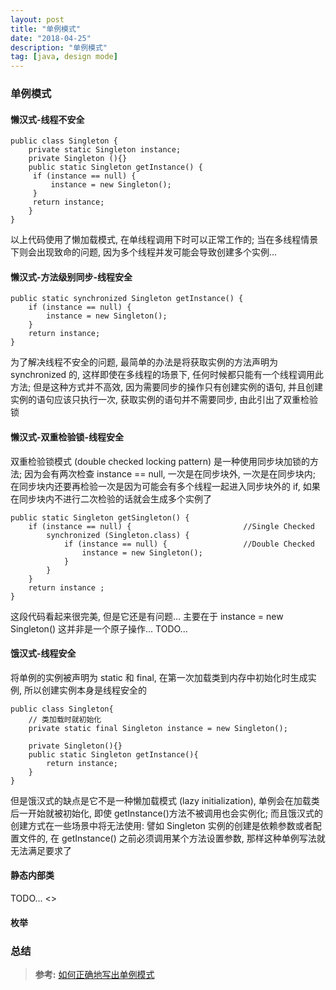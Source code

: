 ```yaml
---
layout: post
title: "单例模式"
date: "2018-04-25"
description: "单例模式"
tag: [java, design mode]
---
```


### 单例模式

#### 懒汉式-线程不安全
```
public class Singleton {
    private static Singleton instance;
    private Singleton (){}
    public static Singleton getInstance() {
     if (instance == null) {
         instance = new Singleton();
     }
     return instance;
    }
}
```
以上代码使用了懒加载模式, 在单线程调用下时可以正常工作的; 当在多线程情景下则会出现致命的问题, 因为多个线程并发可能会导致创建多个实例...

#### 懒汉式-方法级别同步-线程安全
```
public static synchronized Singleton getInstance() {
    if (instance == null) {
        instance = new Singleton();
    }
    return instance;
}
```
为了解决线程不安全的问题, 最简单的办法是将获取实例的方法声明为 synchronized 的, 这样即使在多线程的场景下, 任何时候都只能有一个线程调用此方法; 但是这种方式并不高效, 因为需要同步的操作只有创建实例的语句, 并且创建实例的语句应该只执行一次, 获取实例的语句并不需要同步, 由此引出了双重检验锁

#### 懒汉式-双重检验锁-线程安全
双重检验锁模式 (double checked locking pattern) 是一种使用同步块加锁的方法; 因为会有两次检查 instance == null, 一次是在同步块外, 一次是在同步块内; 在同步块内还要再检验一次是因为可能会有多个线程一起进入同步块外的 if, 如果在同步块内不进行二次检验的话就会生成多个实例了
```
public static Singleton getSingleton() {
    if (instance == null) {                         //Single Checked
        synchronized (Singleton.class) {
            if (instance == null) {                 //Double Checked
                instance = new Singleton();
            }
        }
    }
    return instance ;
}
```
这段代码看起来很完美, 但是它还是有问题... 主要在于 instance = new Singleton() 这并非是一个原子操作...
TODO...

#### 饿汉式-线程安全
将单例的实例被声明为 static 和 final, 在第一次加载类到内存中初始化时生成实例, 所以创建实例本身是线程安全的
```
public class Singleton{
    // 类加载时就初始化
    private static final Singleton instance = new Singleton();

    private Singleton(){}
    public static Singleton getInstance(){
        return instance;
    }
}
```
但是饿汉式的缺点是它不是一种懒加载模式 (lazy initialization), 单例会在加载类后一开始就被初始化, 即使 getInstance()方法不被调用也会实例化; 而且饿汉式的创建方式在一些场景中将无法使用: 譬如 Singleton 实例的创建是依赖参数或者配置文件的, 在 getInstance() 之前必须调用某个方法设置参数, 那样这种单例写法就无法满足要求了

#### 静态内部类
TODO... <<Effective Java>>

#### 枚举

### 总结

>**参考:**
[如何正确地写出单例模式](http://wuchong.me/blog/2014/08/28/how-to-correctly-write-singleton-pattern/)
